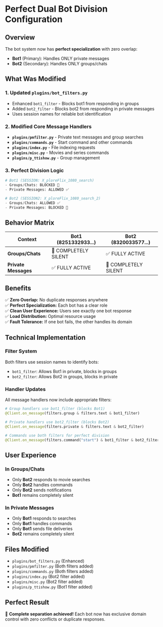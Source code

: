 # Perfect Dual Bot Division Configuration

## Overview
The bot system now has **perfect specialization** with zero overlap:
- **Bot1** (Primary): Handles ONLY private messages
- **Bot2** (Secondary): Handles ONLY groups/chats

## What Was Modified

### 1. Updated `plugins/bot_filters.py`
- Enhanced `bot1_filter` - Blocks bot1 from responding in groups
- Added `bot2_filter` - Blocks bot2 from responding in private messages
- Uses session names for reliable bot identification

### 2. Modified Core Message Handlers
- **`plugins/pmfilter.py`** - Private text messages and group searches
- **`plugins/commands.py`** - Start command and other commands
- **`plugins/index.py`** - File indexing requests
- **`plugins/misc.py`** - Movies and series commands
- **`plugins/p_ttishow.py`** - Group management

### 3. Perfect Division Logic
```python
# Bot1 (SESSION: X_ploreFlix_1080_search)
- Groups/Chats: BLOCKED 🚫
- Private Messages: ALLOWED ✅

# Bot2 (SESSION2: X_ploreFlix_1080_search_2) 
- Groups/Chats: ALLOWED ✅
- Private Messages: BLOCKED 🚫
```

## Behavior Matrix

| Context | Bot1 (8251332933...) | Bot2 (8320033577...) |
|---------|---------------------|---------------------|
| **Groups/Chats** | 🚫 COMPLETELY SILENT | ✅ FULLY ACTIVE |
| **Private Messages** | ✅ FULLY ACTIVE | 🚫 COMPLETELY SILENT |

## Benefits

✅ **Zero Overlap:** No duplicate responses anywhere  
✅ **Perfect Specialization:** Each bot has a clear role  
✅ **Clean User Experience:** Users see exactly one bot response  
✅ **Load Distribution:** Optimal resource usage  
✅ **Fault Tolerance:** If one bot fails, the other handles its domain  

## Technical Implementation

### Filter System
Both filters use session names to identify bots:
- `bot1_filter`: Allows Bot1 in private, blocks in groups
- `bot2_filter`: Allows Bot2 in groups, blocks in private

### Handler Updates
All message handlers now include appropriate filters:
```python
# Group handlers use bot1_filter (blocks Bot1)
@Client.on_message(filters.group & filters.text & bot1_filter)

# Private handlers use bot2_filter (blocks Bot2)  
@Client.on_message(filters.private & filters.text & bot2_filter)

# Commands use both filters for perfect division
@Client.on_message(filters.command("start") & bot1_filter & bot2_filter)
```

## User Experience

### In Groups/Chats
- Only **Bot2** responds to movie searches
- Only **Bot2** handles commands  
- Only **Bot2** sends notifications
- **Bot1** remains completely silent

### In Private Messages
- Only **Bot1** responds to searches
- Only **Bot1** handles commands
- Only **Bot1** sends file deliveries
- **Bot2** remains completely silent

## Files Modified
- `plugins/bot_filters.py` (Enhanced)
- `plugins/pmfilter.py` (Both filters added)
- `plugins/commands.py` (Both filters added)
- `plugins/index.py` (Bot2 filter added)
- `plugins/misc.py` (Bot2 filter added)
- `plugins/p_ttishow.py` (Bot1 filter added)

## Perfect Result
🎯 **Complete separation achieved!** Each bot now has exclusive domain control with zero conflicts or duplicate responses.
